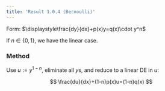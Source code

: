 ```yaml
---
title: 'Result 1.0.4 (Bernoulli)'
---
```


Form: $\displaystyle\frac{dy}{dx}+p(x)y=q(x)\cdot y^n$

If $n\in\{0,1\}$, we have the linear case.

### Method

Use $u:=y^{1-n}$, eliminate all $y$s, and reduce to a linear DE in
$u$:

$$
\frac{du}{dx}+(1-n)p(x)u=(1-n)q(x)
$$
